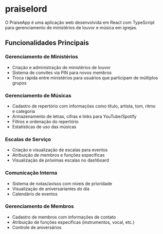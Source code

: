 # praiselord
O PraiseApp é uma aplicação web desenvolvida em React com TypeScript para gerenciamento de ministérios de louvor e música em igrejas. 

## Funcionalidades Principais
### Gerenciamento de Ministérios
- Criação e administração de ministérios de louvor
- Sistema de convites via PIN para novos membros
- Troca rápida entre ministérios para usuários que participam de múltiplos grupos
### Gerenciamento de Músicas
- Cadastro de repertório com informações como título, artista, tom, ritmo e categoria
- Armazenamento de letras, cifras e links para YouTube/Spotify
- Filtros e ordenação do repertório
- Estatísticas de uso das músicas
### Escalas de Serviço
- Criação e visualização de escalas para eventos
- Atribuição de membros e funções específicas
- Visualização de próximas escalas no dashboard

### Comunicação Interna
- Sistema de notas/avisos com níveis de prioridade
- Visualização de aniversariantes do dia
- Calendário de eventos
### Gerenciamento de Membros
- Cadastro de membros com informações de contato
- Atribuição de funções específicas (instrumentos, vocal, etc.)
- Controle de aniversários

